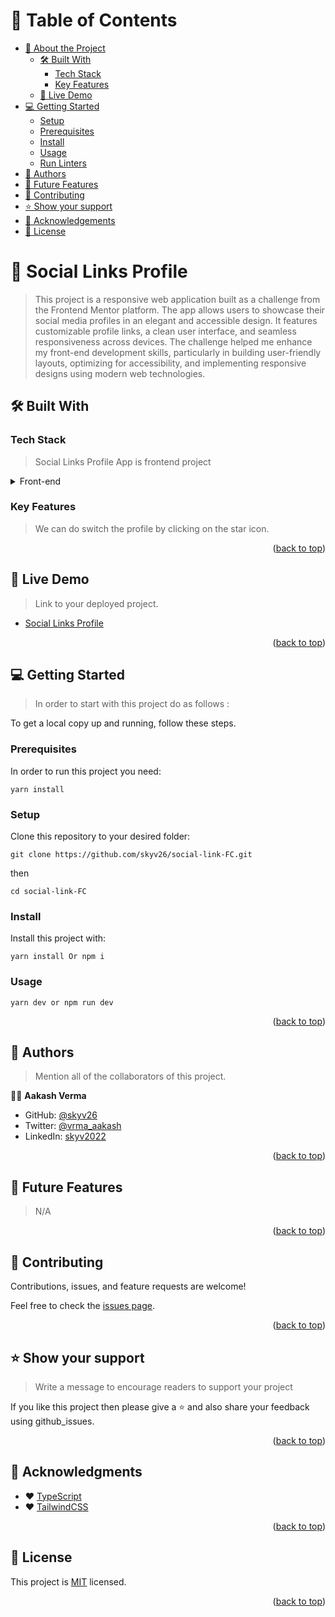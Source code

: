 <!-- TABLE OF CONTENTS -->

# 📗 Table of Contents

- [📖 About the Project](#about-project)
  - [🛠 Built With](#built-with)
    - [Tech Stack](#tech-stack)
    - [Key Features](#key-features)
  - [🚀 Live Demo](#live-demo)
- [💻 Getting Started](#getting-started)
  - [Setup](#setup)
  - [Prerequisites](#prerequisites)
  - [Install](#install)
  - [Usage](#usage)
  - [Run Linters](#run-tests)
- [👥 Authors](#authors)
- [🔭 Future Features](#future-features)
- [🤝 Contributing](#contributing)
- [⭐️ Show your support](#support)
- [🙏 Acknowledgements](#acknowledgements)
- [📝 License](#license)

<!-- PROJECT DESCRIPTION -->

# 📢 Social Links Profile <a name="about-project"></a>

> This project is a responsive web application built as a challenge from the Frontend Mentor platform. The app allows users to showcase their social media profiles in an elegant and accessible design. It features customizable profile links, a clean user interface, and seamless responsiveness across devices. The challenge helped me enhance my front-end development skills, particularly in building user-friendly layouts, optimizing for accessibility, and implementing responsive designs using modern web technologies.

## 🛠 Built With <a name="built-with"></a>

### Tech Stack <a name="tech-stack"></a>

> Social Links Profile App is frontend project

<details>
<summary>Front-end</summary>
  <ul>
    <li><a href="https://tailwindcss.com/docs">TailwindCSS</a></li>
    <li><a href="https://www.typescriptlang.org/">TypeScript</a></li>
  </ul>
</details>

<!-- Features -->

### Key Features <a name="key-features"></a>

> We can do switch the profile by clicking on the star icon.

<p align="right">(<a href="#readme-top">back to top</a>)</p>

<!-- LIVE DEMO -->

## 🚀 Live Demo <a name="live-demo"></a>

> Link to your deployed project.

- [Social Links Profile](https://skyv26.github.io/social-link-FC/)

<p align="right">(<a href="#readme-top">back to top</a>)</p>

<!-- GETTING STARTED -->

## 💻 Getting Started <a name="getting-started"></a>

> In order to start with this project do as follows :

To get a local copy up and running, follow these steps.

### Prerequisites

In order to run this project you need:

`yarn install`


### Setup

Clone this repository to your desired folder:

`git clone https://github.com/skyv26/social-link-FC.git`

then

`cd social-link-FC`

### Install

Install this project with:

`yarn install Or npm i`

### Usage

`yarn dev or npm run dev`

<p align="right">(<a href="#readme-top">back to top</a>)</p>

<!-- AUTHORS -->

## 👥 Authors <a name="authors"></a>

> Mention all of the collaborators of this project.

👨‍💻 **Aakash Verma**

- GitHub: [@skyv26](https://github.com/skyv26)
- Twitter: [@vrma_aakash](https://twitter.com/vrma_aakash)
- LinkedIn: [skyv2022](https://linkedin.com/in/skyv2022)

<p align="right">(<a href="#readme-top">back to top</a>)</p>

<!-- FUTURE FEATURES -->

## 🔭 Future Features <a name="future-features"></a>

> N/A

<p align="right">(<a href="#readme-top">back to top</a>)</p>

<!-- CONTRIBUTING -->

## 🤝 Contributing <a name="contributing"></a>

Contributions, issues, and feature requests are welcome!

Feel free to check the [issues page](../../issues/).

<p align="right">(<a href="#readme-top">back to top</a>)</p>

<!-- SUPPORT -->

## ⭐️ Show your support <a name="support"></a>

> Write a message to encourage readers to support your project

If you like this project then please give a ⭐️ and also share your feedback using github_issues.

<p align="right">(<a href="#readme-top">back to top</a>)</p>

<!-- ACKNOWLEDGEMENTS -->

## 🙏 Acknowledgments <a name="acknowledgements"></a>

- ❤️ [TypeScript](https://www.typescriptlang.org/)
- ❤️ [TailwindCSS](https://tailwindcss.com/docs)

<p align="right">(<a href="#readme-top">back to top</a>)</p>

<!-- LICENSE -->

## 📝 License <a name="license"></a>

This project is [MIT](./LICENSE) licensed.

<p align="right">(<a href="#readme-top">back to top</a>)</p>
